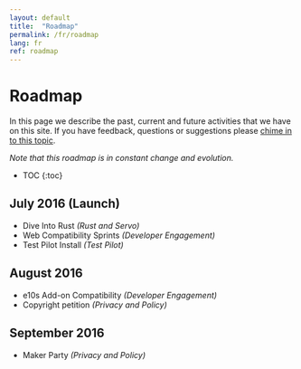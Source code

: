 ```yaml
---
layout: default
title:  "Roadmap"
permalink: /fr/roadmap
lang: fr
ref: roadmap
---
```


# Roadmap

In this page we describe the past, current and future activities that we have on this site. If you have feedback, questions or suggestions please [chime in to this topic](https://discourse.mozilla-community.org/t/activate-mozilla-roadmap/10068).

*Note that this roadmap is in constant change and evolution.*

* TOC
{:toc}

## July 2016 (Launch)

* Dive Into Rust *(Rust and Servo)*
* Web Compatibility Sprints *(Developer Engagement)*
* Test Pilot Install *(Test Pilot)*

## August 2016

* e10s Add-on Compatibility *(Developer Engagement)*
* Copyright petition *(Privacy and Policy)*

## September 2016

* Maker Party *(Privacy and Policy)*
